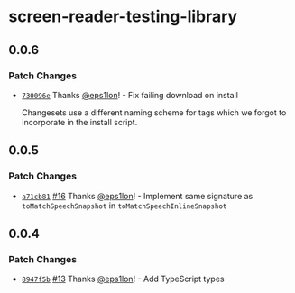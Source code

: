 # screen-reader-testing-library

## 0.0.6

### Patch Changes

- [`730096e`](https://github.com/eps1lon/screen-reader-testing-library/commit/730096e2f641a8bba167adae583b99130fc14673) Thanks [@eps1lon](https://github.com/eps1lon)! - Fix failing download on install

  Changesets use a different naming scheme for tags which we forgot to incorporate in the install script.

## 0.0.5

### Patch Changes

- [`a71cb81`](https://github.com/eps1lon/screen-reader-testing-library/commit/a71cb8163caaf0cdc9ce96509e3483e94b35cdac) [#16](https://github.com/eps1lon/screen-reader-testing-library/pull/16) Thanks [@eps1lon](https://github.com/eps1lon)! - Implement same signature as `toMatchSpeechSnapshot` in `toMatchSpeechInlineSnapshot`

## 0.0.4

### Patch Changes

- [`8947f5b`](https://github.com/eps1lon/screen-reader-testing-library/commit/8947f5b34a2f5511143efa5d0cea6b429413fc16) [#13](https://github.com/eps1lon/screen-reader-testing-library/pull/13) Thanks [@eps1lon](https://github.com/eps1lon)! - Add TypeScript types

